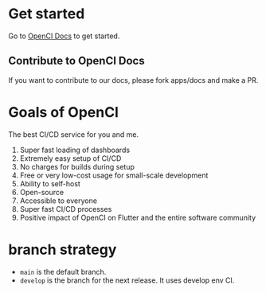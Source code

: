 # Get started

Go to [OpenCI Docs](https://open-ci.io/docs) to get started.

## Contribute to OpenCI Docs

If you want to contribute to our docs, please fork apps/docs and make a PR.

# Goals of OpenCI

The best CI/CD service for you and me.

1. Super fast loading of dashboards
2. Extremely easy setup of CI/CD
3. No charges for builds during setup
4. Free or very low-cost usage for small-scale development
5. Ability to self-host
6. Open-source
7. Accessible to everyone
8. Super fast CI/CD processes
9. Positive impact of OpenCI on Flutter and the entire software community

# branch strategy

- `main` is the default branch.
- `develop` is the branch for the next release. It uses develop env CI.

